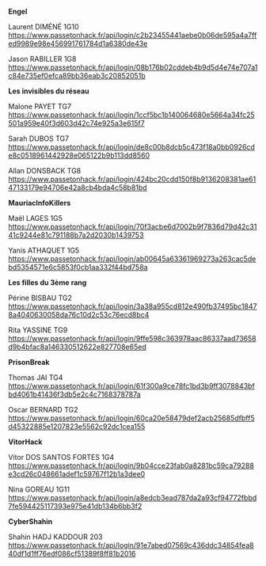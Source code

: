 **Engel**			
            
Laurent DIMÉNÉ	1G10		https://www.passetonhack.fr/api/login/c2b23455441aebe0b06de595a4a7ffed9989e98e456991761784d1a6380de43e

Jason RABILLER	1G8		https://www.passetonhack.fr/api/login/08b176b02cddeb4b9d5d4e74e707a1c84e735ef0efca89bb36eab3c20852051b

            
            
            
**Les invisibles du réseau**		

Malone PAYET	TG7		https://www.passetonhack.fr/api/login/1ccf5bc1b140064680e5664a34fc25501a959e40f3d603d42c74e925a3e615f7

Sarah DUBOS	TG7		https://www.passetonhack.fr/api/login/de8c00b8dcb5c473f18a0bb0926cde8c0518961442928e065122b9b113dd8560

Allan DONSBACK	TG8		https://www.passetonhack.fr/api/login/424bc20cdd150f8b9136208381ae6147133179e94706e42a8cb4bda4c58b81bd

            
            
**MauriacInfoKillers**		
            
Maël LAGES	1G5		https://www.passetonhack.fr/api/login/70f3acbe6d7002b9f7836d79d42c3141c9244e81c791188b7a2d2030b1439753

Yanis ATHAQUET	1G5		https://www.passetonhack.fr/api/login/ab00645a63361969273a263cac5debd5354571e6c5853f0cb1aa332f44bd758a

            
            
            
            
**Les filles du 3ème rang**		
            

Périne BISBAU	TG2		https://www.passetonhack.fr/api/login/3a38a955cd812e490fb37495bc18478a4040630058da76c10d2c53c76ecd8bc4

Rita YASSINE	TG9		https://www.passetonhack.fr/api/login/9ffe598c363978aac86337aad73658d9b4bfac8a146330512622e827708e65ed

            
            
            
**PrisonBreak**			
            
Thomas JAI	TG4	
https://www.passetonhack.fr/api/login/61f300a9ce78fc1bd3b9ff3078843bfbd4061b41436f3db5e2c4c7168378787a



Oscar BERNARD	TG2		https://www.passetonhack.fr/api/login/60ca20e58479def2acb25685dfbff5d45322885e1207823e5562c92dc1cea155


            
            
            
**VitorHack**			
            
Vitor DOS SANTOS FORTES	1G4		https://www.passetonhack.fr/api/login/9b04cce23fab0a8281bc59ca79288e3cd26c048661adef1c59767f12b1a3dee0

Nina GOREAU	1G11		https://www.passetonhack.fr/api/login/a8edcb3ead787da2a93cf94772fbbd7fe594425117393e975e41db134b6bb3f2

            
            
            
            
**CyberShahin**			
            
Shahin HADJ KADDOUR	203		https://www.passetonhack.fr/api/login/91e7abed07569c436ddc34854fea840df1d1ff76edf086cf51389f8ff81b2016

